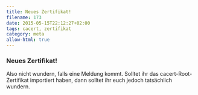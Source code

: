 ```yaml
---
title: Neues Zertifikat!
filename: 173
date: 2015-05-15T22:12:27+02:00
tags: cacert, zertifikat
category: meta
allow-html: true
---
```

### Neues Zertifikat!
Also nicht wundern, falls eine Meldung kommt. Solltet ihr das cacert-Root-Zertifikat importiert haben, dann solltet ihr euch jedoch tatsächlich wundern.
